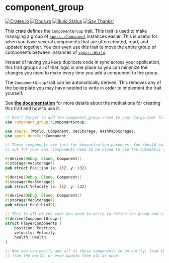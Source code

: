 # component_group

[![Crates.io](https://img.shields.io/crates/v/component_group.svg)](https://crates.io/crates/component_group)
[![Docs.rs](https://docs.rs/component_group/badge.svg)](https://docs.rs/component_group)
[![Build Status](https://travis-ci.com/sunjay/component_group.svg?token=i5M6iNHVbWshsp6jHWxw&branch=master)](https://travis-ci.com/sunjay/component_group)
[![Say Thanks!](https://img.shields.io/badge/Say%20Thanks-!-1EAEDB.svg)](https://saythanks.io/to/sunjay)

This crate defines the `ComponentGroup` trait. This trait is used to make
managing a group of [`specs::Component`] instances easier. This is useful for
when you have several components that are often created, read, and updated
together. You can even use this trait to move the entire group of components
between instances of [`specs::World`].

Instead of having you keep duplicate code in sync across your application, this
trait groups all of that logic in one place so you can minimize the changes you
need to make every time you add a component to the group.

The `ComponentGroup` trait can be automatically derived. This removes any of the
boilerplate you may have needed to write in order to implement the trait
yourself.

See [**the documentation**][docs] for more details about the motivations for
creating this trait and how to use it.

```rust
// Don't forget to add the component_group crate to your Cargo.toml file!
use component_group::ComponentGroup;

use specs::{World, Component, VecStorage, HashMapStorage};
use specs_derive::Component;

// These components are just for demonstration purposes. You should swap them
// out for your own. Components need to be Clone to use the automatic derive.

#[derive(Debug, Clone, Component)]
#[storage(VecStorage)]
pub struct Position {x: i32, y: i32}

#[derive(Debug, Clone, Component)]
#[storage(VecStorage)]
pub struct Velocity {x: i32, y: i32}

#[derive(Debug, Clone, Component)]
#[storage(VecStorage)]
pub struct Health(u32);

// This is all of the code you need to write to define the group and its operations!
#[derive(ComponentGroup)]
struct PlayerComponents {
    position: Position,
    velocity: Velocity,
    health: Health,
}

// Now you can easily add all of these components to an entity, load them all
// from the world, or even update them all at once!
```

[`specs::Component`]: https://docs.rs/specs/*/specs/trait.Component.html
[`specs::World`]: https://docs.rs/specs/*/specs/world/struct.World.html
[docs]: https://docs.rs/component_group
